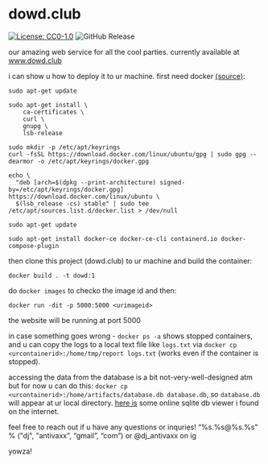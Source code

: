 # dowd.club

[![License: CC0-1.0](https://img.shields.io/badge/License-CC0_1.0-lightgrey.svg)](http://creativecommons.org/publicdomain/zero/1.0/)
![GitHub Release](https://img.shields.io/github/v/release/dj-antivaxx/dowd.club)

our amazing web service for all the cool parties. currently available at www.dowd.club

i can show u how to deploy it to ur machine. first need docker [(source)](https://docs.docker.com/engine/install/ubuntu/): 

```
sudo apt-get update

sudo apt-get install \
    ca-certificates \
    curl \
    gnupg \
    lsb-release

sudo mkdir -p /etc/apt/keyrings
curl -fsSL https://download.docker.com/linux/ubuntu/gpg | sudo gpg --dearmor -o /etc/apt/keyrings/docker.gpg

echo \
  "deb [arch=$(dpkg --print-architecture) signed-by=/etc/apt/keyrings/docker.gpg] https://download.docker.com/linux/ubuntu \
  $(lsb_release -cs) stable" | sudo tee /etc/apt/sources.list.d/docker.list > /dev/null

sudo apt-get update

sudo apt-get install docker-ce docker-ce-cli containerd.io docker-compose-plugin
```

then clone this project (dowd.club) to ur machine and build the container:

```
docker build . -t dowd:1
```

do `docker images` to checko the image id and then:

```
docker run -dit -p 5000:5000 <urimageid>
```

the website will be running at port 5000

in case something goes wrong - `docker ps -a` shows stopped containers, and u can copy the logs to a local text file like `logs.txt` via `docker cp <urcontainerid>:/home/tmp/report logs.txt` (works even if the container is stopped). 

accessing the data from the database is a bit not-very-well-designed atm but for now u can do this: `docker cp <urcontainerid>:/home/artifacts/database.db database.db`, so `database.db` will appear at ur local directory. [here is](https://inloop.github.io/sqlite-viewer/) some online sqlite db viewer i found on the internet. 

feel free to reach out if u have any questions or inquries! “%s.%s@%s.%s” % ("dj", "antivaxx", “gmail”, “com”) or @dj_antivaxx on ig

yowza!
